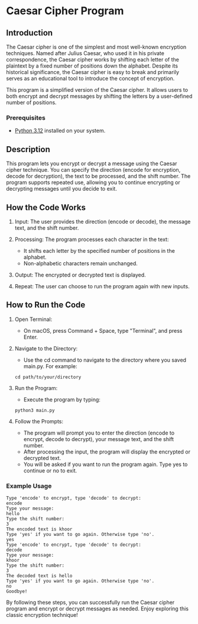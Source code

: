 # Caesar Cipher Program

## Introduction

The Caesar cipher is one of the simplest and most well-known encryption techniques. Named after Julius Caesar, who used it in his private correspondence, the Caesar cipher works by shifting each letter of the plaintext by a fixed number of positions down the alphabet. Despite its historical significance, the Caesar cipher is easy to break and primarily serves as an educational tool to introduce the concept of encryption.

This program is a simplified version of the Caesar cipher. It allows users to both encrypt and decrypt messages by shifting the letters by a user-defined number of positions.

### Prerequisites

- [Python 3.12](https://www.python.org/downloads/) installed on your system.

## Description

This program lets you encrypt or decrypt a message using the Caesar cipher technique. You can specify the direction (encode for encryption, decode for decryption), the text to be processed, and the shift number. The program supports repeated use, allowing you to continue encrypting or decrypting messages until you decide to exit.

## How the Code Works

1. Input: The user provides the direction (encode or decode), the message text, and the shift number.
1. Processing: The program processes each character in the text:
    
    - It shifts each letter by the specified number of positions in the alphabet.
    - Non-alphabetic characters remain unchanged.

1. Output: The encrypted or decrypted text is displayed.
1. Repeat: The user can choose to run the program again with new inputs.

## How to Run the Code

1. Open Terminal:

    - On macOS, press Command + Space, type "Terminal", and press Enter.

1. Navigate to the Directory:

    - Use the cd command to navigate to the directory where you saved main.py. For example:

    ```shell
    cd path/to/your/directory
    ```
    
1. Run the Program:

    - Execute the program by typing:

    ```shell
    python3 main.py
    ```

1. Follow the Prompts:

    - The program will prompt you to enter the direction (encode to encrypt, decode to decrypt), your message text, and the shift number.
    - After processing the input, the program will display the encrypted or decrypted text.
    - You will be asked if you want to run the program again. Type yes to continue or no to exit.

### Example Usage

```shell
Type 'encode' to encrypt, type 'decode' to decrypt:
encode
Type your message:
hello
Type the shift number:
3
The encoded text is khoor
Type 'yes' if you want to go again. Otherwise type 'no'.
yes
Type 'encode' to encrypt, type 'decode' to decrypt:
decode
Type your message:
khoor
Type the shift number:
3
The decoded text is hello
Type 'yes' if you want to go again. Otherwise type 'no'.
no
Goodbye!

```
By following these steps, you can successfully run the Caesar cipher program and encrypt or decrypt messages as needed. Enjoy exploring this classic encryption technique!
